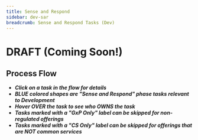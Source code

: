 ```yaml
---
title: Sense and Respond
sidebar: dev-sar
breadcrumb: Sense and Respond Tasks (Dev)
---
```


# DRAFT (Coming Soon!)

Process Flow
------------
- _**Click on a task in the flow for details**_
- _**BLUE colored shapes are "Sense and Respond" phase tasks relevant to Development**_
- _**Hover OVER the task to see who OWNS the task**_
- _**Tasks marked with a "GxP Only" label can be skipped for non-regulated offerings**_
- _**Tasks marked with a "CS Only" label can be skipped for offerings that are NOT common services**_

<!--
![Sense and Respond Value Stream Process Flow](https://pages.github.ibm.com/watson-health-playbook/resources/images/vs/flows/vs-sense-and-respond.jpg)
-->

<svg xmlns="http://www.w3.org/2000/svg" xmlns:xlink="http://www.w3.org/1999/xlink" viewBox="0 0 720 479">
    <defs>
      <style>
        svg {
          background-image: url(https://pages.github.ibm.com/watson-health-playbook/resources/images/vs/flows/vs-sense-and-respond-dev.jpg);
          background-size: 100% 100%;
          background-repeat: no-repeat;
          max-width: 900px;
          width: 90%;
        }
        path {
          fill: transparent;
          cursor: pointer;
          transition: fill 0.2s;
        }
        svg a:focus,
        svg a:hover {
          outline: none;
        }
        svg a:focus path,
        svg a:hover path {
          fill: rgba(255,255,0, 0.15);
          cursor: pointer;
       }
      </style>
    </defs>
    <g>
      <a xlink:href="{{ site.baseurl }}/om/sense-and-respond/ensure-usage-adoption-part-1/" target="_self">
        <title>OWNER: Offering Manager - Ensure Usage - Adoption</title>
        <path d="m185.29 85.225 91.094 0.20703 3.7266 2.8984 1.2422 3.3125-0.6211 64.18-4.1406 2.2774-91.508-0.20703z"/>
      </a>
    </g>
    <g>
      <a xlink:href="{{ site.baseurl }}/dev/sense-and-respond/l1-l2-l3-support/" target="_self">
        <title>OWNER: Dev Lead -  L1 / L2 / L3 Support</title>
        <path d="m280.94 197.02-0.20704 68.113-1.2422 2.8984-4.7617 1.6562-4.1406-0.41406-86.332-0.41406 0.41406-69.149 3.1055-2.0703 3.9336-0.41406z"/>
      </a>
    </g>
    <g>
      <a xlink:href="{{ site.baseurl }}/om/sense-and-respond/gather-user-feedback-nps-survey/" target="_self">
        <title>OWNER: Offering Manager - Gather User Feedback and NPS Survey / Interviews</title>
        <path d="m365.41 140.71h96.684l0.20703 73.082-97.305-0.20703z"/>
      </a>
    </g>
    <g>
      <a xlink:href="{{ site.baseurl }}/om/sense-and-respond/enhance-or-adapt-offering/" target="_self">
        <title>OWNER: Offering Manager - Enhance or Adapt Offering</title>
        <path d="m492.32 213.17-0.20703-71.84 93.371 0.41406 2.6914 1.8633 0.82813 2.2774v63.559l-1.8633 3.3125-4.5547 1.2422z"/>
      </a>
    </g>
    <g>
      <a xlink:href="{{ site.baseurl }}/om/sense-and-respond/re-evaluate-offering-as-a-common-service/" target="_self">
        <title>OWNER: Offering Manager - Re-Evaluate offering as a Common Service</title>
        <path d="m619.23 141.12 92.336 0.20703 3.1055 1.8633 1.2422 3.3125-0.82813 63.559-1.8633 3.1055-4.3477 0.41407h-90.266z"/>
      </a>
    </g>
    <g>
      <a xlink:href="{{ site.baseurl }}/om/sense-and-respond/assess-promotional-materials/" target="_self">
        <title>OWNER: Offering Manager - Assess Promotional Materials</title>
        <path d="m618.2 333.04 93.715 3e-3 2.4887-1.9031 0.87836-2.1959 0.14639-64.999-1.7567-2.4887-4.831-0.58558-87.104 0.58558-2.3423 0.87836-0.43918 2.1959-0.43918 1.7567-0.14639 4.5382z"/>
      </a>
    </g>
    <g>
      <a xlink:href="{{ site.baseurl }}/om/sense-and-respond/release-promotional-materials/" target="_self">
        <title>OWNER: Offering Manager - Release Promotional Materials</title>
        <path d="m492.53 261.82 96.063-0.20703 0.20703 71.84-96.684 0.20703z"/>
      </a>
    </g>
    <g>
      <a xlink:href="{{ site.baseurl }}/om/sense-and-respond/ensure-usage-adoption-part-2/" target="_self">
        <title>OWNER: Offering Manager - Ensure Usage / Adoption</title>
        <path d="m461.89 261.2 0.20704 69.563-3.1055 2.6914-3.1055 1.0352-90.68-0.41406-0.6211-69.149 2.2774-3.3125 3.9336-0.82813z"/>
      </a>
    </g>
  </svg>
